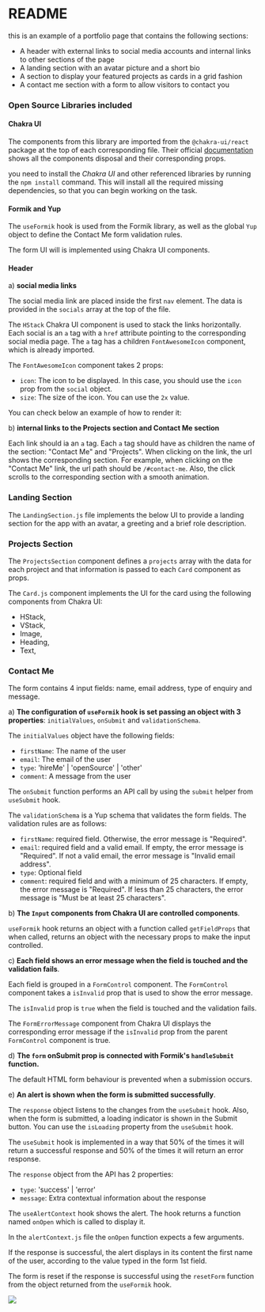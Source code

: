 # README

this is an example of a portfolio page that contains the following sections:

- A header with external links to social media accounts and internal links to other sections of the page
- A landing section with an avatar picture and a short bio
- A section to display your featured projects as cards in a grid fashion
- A contact me section with a form to allow visitors to contact you

### Open Source Libraries included

#### Chakra UI

The components from this library are imported from the `@chakra-ui/react` package at the top of each corresponding file.
Their official [documentation](https://chakra-ui.com/docs/components) shows all the components disposal and their corresponding props.

you need to install the _Chakra UI_ and other referenced libraries by running the `npm install` command. This will install all the required missing dependencies, so that you can begin working on the task.

#### Formik and Yup

The `useFormik` hook is used from the Formik library, as well as the global `Yup` object to define the Contact Me form validation rules.

The form UI will is implemented using Chakra UI components.

#### Header

a) **social media links**

The social media link are placed inside the first `nav` element. The data is provided in the `socials` array at the top of the file.

The `HStack` Chakra UI component is used to stack the links horizontally.
Each social is an `a` tag with a `href` attribute pointing to the corresponding social media page. The `a` tag has a children `FontAwesomeIcon` component, which is already imported.

The `FontAwesomeIcon` component takes 2 props:

- `icon`: The icon to be displayed. In this case, you should use the `icon` prop from the `social` object.
- `size`: The size of the icon. You can use the `2x` value.

You can check below an example of how to render it:

b) **internal links to the Projects section and Contact Me section**

Each link should ia an `a` tag. Each `a` tag should have as children the name of the section: "Contact Me" and "Projects".
When clicking on the link, the url shows the corresponding section. For example, when clicking on the "Contact Me" link, the url path should be `/#contact-me`.
Also, the click scrolls to the corresponding section with a smooth animation.

### **Landing Section**

The `LandingSection.js` file implements the below UI to provide a landing section for the app with an avatar, a greeting and a brief role description.

### **Projects Section**

The `ProjectsSection` component defines a `projects` array with the data for each project and that information is passed to each `Card` component as props.

The `Card.js` component implements the UI for the card using
the following components from Chakra UI:

- HStack,
- VStack,
- Image,
- Heading,
- Text,

### **Contact Me**

The form contains 4 input fields: name, email address, type of enquiry and message.

a) **The configuration of `useFormik` hook is set passing an object with 3 properties**: `initialValues`, `onSubmit` and `validationSchema`.

The `initialValues` object have the following fields:

- `firstName`: The name of the user
- `email`: The email of the user
- `type`: 'hireMe' | 'openSource' | 'other'
- `comment`: A message from the user

The `onSubmit` function performs an API call by using the `submit` helper from `useSubmit` hook.

The `validationSchema` is a Yup schema that validates the form fields. The validation rules are as follows:

- `firstName`: required field. Otherwise, the error message is "Required".
- `email`: required field and a valid email. If empty, the error message is "Required". If not a valid email, the error message is "Invalid email address".
- `type`: Optional field
- `comment`: required field and with a minimum of 25 characters. If empty, the error message is "Required". If less than 25 characters, the error message is "Must be at least 25 characters".

b) **The `Input` components from Chakra UI are controlled components**.

`useFormik` hook returns an object with a function called `getFieldProps` that when called, returns an object with the necessary props to make the input controlled.

c) **Each field shows an error message when the field is touched and the validation fails**.

Each field is grouped in a `FormControl` component. The `FormControl` component takes a `isInvalid` prop that is used to show the error message.

The `isInvalid` prop is `true` when the field is touched and the validation fails.

The `FormErrorMessage` component from Chakra UI displays the corresponding error message if the `isInvalid` prop from the parent `FormControl` component is true.

d) **The `form` onSubmit prop is connected with Formik's `handleSubmit` function.**

The default HTML form behaviour is prevented when a submission occurs.

e) **An alert is shown when the form is submitted successfully**.

The `response` object listens to the changes from the `useSubmit` hook. Also, when the form is submitted, a loading indicator is shown in the Submit button. You can use the `isLoading` property from the `useSubmit` hook.

The `useSubmit` hook is implemented in a way that 50% of the times it will return a successful response and 50% of the times it will return an error response.

The `response` object from the API has 2 properties:

- `type`: 'success' | 'error'
- `message`: Extra contextual information about the response

The `useAlertContext` hook shows the alert. The hook returns a function named `onOpen` which is called to display it.

In the `alertContext.js` file the `onOpen` function expects a few arguments.

If the response is successful, the alert displays in its content the first name of the user, according to the value typed in the form 1st field.

The form is reset if the response is successful using the `resetForm` function from the object returned from the `useFormik` hook.

![](screenshots/header_animation.gif)
